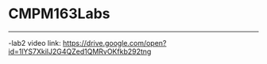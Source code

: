 # CMPM163Labs
-------------------------------------
-lab2
video link: https://drive.google.com/open?id=1lYS7XkilJ2G4QZed1QMRvOKfkb292tng

